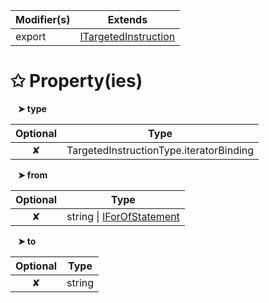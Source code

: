 | Modifier(s)                            | Extends                                    |
|----------------------------------------|--------------------------------------------|
| export | [ITargetedInstruction](/runtime/variable/definitions/itargetedinstruction.md) |

# &#10025; Property(ies)

&nbsp;&nbsp; **&#10148; type**

| Optional                           | Type                         |
|:----------------------------------:|------------------------------|
| ✘ | TargetedInstructionType.iteratorBinding |

&nbsp;&nbsp; **&#10148; from**

| Optional                           | Type                         |
|:----------------------------------:|------------------------------|
| ✘ | string &#124; [IForOfStatement](/runtime/interface/ast/iforofstatement.md) |

&nbsp;&nbsp; **&#10148; to**

| Optional                           | Type                         |
|:----------------------------------:|------------------------------|
| ✘ | string |